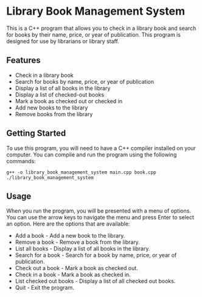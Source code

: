 

# Library Book Management System

This is a C++ program that allows you to check in a library book and search for books by their name, price, or year of publication. This program is designed for use by librarians or library staff.

## Features

* Check in a library book
* Search for books by name, price, or year of publication
* Display a list of all books in the library
* Display a list of checked-out books
* Mark a book as checked out or checked in
* Add new books to the library
* Remove books from the library

## Getting Started

To use this program, you will need to have a C++ compiler installed on your computer. You can compile and run the program using the following commands:

```
g++ -o library_book_management_system main.cpp book.cpp
./library_book_management_system
```

## Usage

When you run the program, you will be presented with a menu of options. You can use the arrow keys to navigate the menu and press Enter to select an option. Here are the options that are available:

* Add a book - Add a new book to the library.
* Remove a book - Remove a book from the library.
* List all books - Display a list of all books in the library.
* Search for a book - Search for a book by name, price, or year of publication.
* Check out a book - Mark a book as checked out.
* Check in a book - Mark a book as checked in.
* List checked out books - Display a list of all checked out books.
* Quit - Exit the program.
